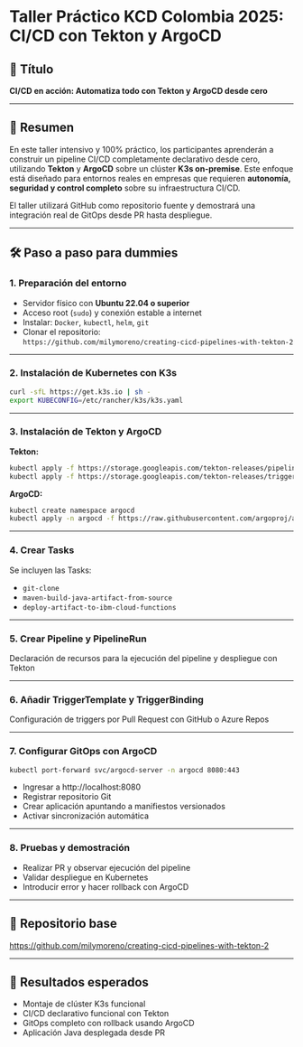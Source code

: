 # Taller Práctico KCD Colombia 2025: CI/CD con Tekton y ArgoCD

## 🎯 Título

**CI/CD en acción: Automatiza todo con Tekton y ArgoCD desde cero**

---

## 🧩 Resumen

En este taller intensivo y 100% práctico, los participantes aprenderán a construir un pipeline CI/CD completamente declarativo desde cero, utilizando **Tekton** y **ArgoCD** sobre un clúster **K3s on-premise**. Este enfoque está diseñado para entornos reales en empresas que requieren **autonomía, seguridad y control completo** sobre su infraestructura CI/CD. 

El taller utilizará GitHub como repositorio fuente y demostrará una integración real de GitOps desde PR hasta despliegue.

---

## 🛠️ Paso a paso para dummies

### 1. Preparación del entorno

- Servidor físico con **Ubuntu 22.04 o superior**
- Acceso root (`sudo`) y conexión estable a internet
- Instalar: `Docker`, `kubectl`, `helm`, `git`
- Clonar el repositorio:  
  `https://github.com/milymoreno/creating-cicd-pipelines-with-tekton-2`

---

### 2. Instalación de Kubernetes con K3s

```bash
curl -sfL https://get.k3s.io | sh -
export KUBECONFIG=/etc/rancher/k3s/k3s.yaml
```

---

### 3. Instalación de Tekton y ArgoCD

**Tekton:**
```bash
kubectl apply -f https://storage.googleapis.com/tekton-releases/pipeline/latest/release.yaml
kubectl apply -f https://storage.googleapis.com/tekton-releases/triggers/latest/release.yaml
```

**ArgoCD:**
```bash
kubectl create namespace argocd
kubectl apply -n argocd -f https://raw.githubusercontent.com/argoproj/argo-cd/stable/manifests/install.yaml
```

---

### 4. Crear Tasks

Se incluyen las Tasks:
- `git-clone`
- `maven-build-java-artifact-from-source`
- `deploy-artifact-to-ibm-cloud-functions`

---

### 5. Crear Pipeline y PipelineRun

Declaración de recursos para la ejecución del pipeline y despliegue con Tekton

---

### 6. Añadir TriggerTemplate y TriggerBinding

Configuración de triggers por Pull Request con GitHub o Azure Repos

---

### 7. Configurar GitOps con ArgoCD

```bash
kubectl port-forward svc/argocd-server -n argocd 8080:443
```

- Ingresar a http://localhost:8080
- Registrar repositorio Git
- Crear aplicación apuntando a manifiestos versionados
- Activar sincronización automática

---

### 8. Pruebas y demostración

- Realizar PR y observar ejecución del pipeline
- Validar despliegue en Kubernetes
- Introducir error y hacer rollback con ArgoCD

---

## 📂 Repositorio base

https://github.com/milymoreno/creating-cicd-pipelines-with-tekton-2

---

## 🎯 Resultados esperados

- Montaje de clúster K3s funcional
- CI/CD declarativo funcional con Tekton
- GitOps completo con rollback usando ArgoCD
- Aplicación Java desplegada desde PR
